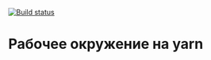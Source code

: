 [![Build status](https://ci.appveyor.com/api/projects/status/r6fe8lf35pdyukt7?svg=true)](https://ci.appveyor.com/project/NickolayLabazov/ahj1-environment)
# Рабочее окружение на yarn